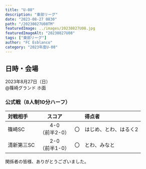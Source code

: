 ```yaml
---
title: "U-08"
description: "東部リーグ"
date: "2023-08-27 0830"
path: "/20230827U08TM"
featuredImage: ../images/20230827U08.jpg
featuredImageAlt: "20230827U08"
tags: ["東部リーグ"]
author: "FC Esblanco"
category: "2023年度U-08"
---
```


## 日時・会場

2023年8月27日（日）<br>
@篠崎グランド ホ面


### 公式戦（8人制10分ハーフ）  

| 対戦相手| スコア |   | 得点者  |
|:----|:------:|:-:|:--------|
| 篠崎SC | 4-0<br>（前半2-0） | 〇 |はじめ、とわ、はるく2|
| 清新第三SC | 2-0<br>（前半1-0） | 〇 |とわ、みなと|


関係者の皆様、ありがとうございました。